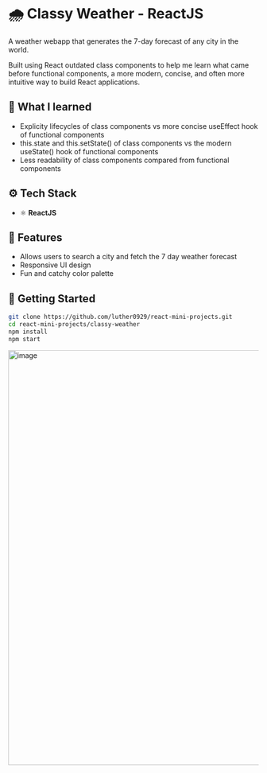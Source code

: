 # 🌧️ Classy Weather - ReactJS

A weather webapp that generates the 7-day forecast of any city in the world.

Built using React outdated class components to help me learn what came before functional components, a more modern, concise, and often more intuitive way to build React applications.

## 🧠 What I learned
- Explicity lifecycles of class components vs more concise useEffect hook of functional components
- this.state and this.setState() of class components vs the modern useState() hook of functional components
- Less readability of class components compared from functional components

## ⚙️ Tech Stack
- ⚛️ **ReactJS**

## 🧩 Features
- Allows users to search a city and fetch the 7 day weather forecast
- Responsive UI design
- Fun and catchy color palette

## 🚀 Getting Started
```bash
git clone https://github.com/luther0929/react-mini-projects.git
cd react-mini-projects/classy-weather
npm install
npm start
```
<img width="1833" height="835" alt="image" src="https://github.com/user-attachments/assets/a27f7df2-4900-44fe-9e41-d345940a95fb" />
